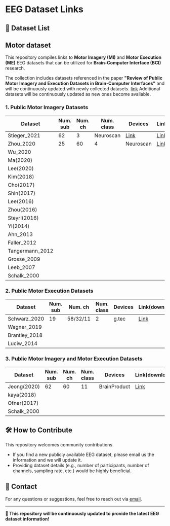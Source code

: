 # EEG Dataset Links

## 📂 Dataset List

## **Motor dataset**
This repository compiles links to **Motor Imagery (MI)** and **Motor Execution (ME)** EEG datasets that can be utilized for **Brain-Computer Interface (BCI)** research.

The collection includes datasets referenced in the paper **"Review of Public Motor Imagery and Execution Datasets in Brain-Computer Interfaces"** and will be continuously updated with newly collected datasets.
[link](https://doi.org/10.3389/fnhum.2023.1134869)
Additional datasets will be continuously updated as new ones become available.

### 1. Public Motor Imagery Datasets

| Dataset | Num. sub | Num. ch | Num. class | Devices | Link(download) | Link(ref) |
|----------|------|------|------|------|------|------|
| Stieger_2021 | 62 | 3 | Neuroscan |[Link](https://doi.org/10.1038/s41597-021-00883-1) | [Link](https://doi.org/10.1038/s41597-021-00883-1)
| Zhou_2020 | 25 | 60 | 4 | Neuroscan | [Link](https://dx.doi.org/10.21227/f1c7-7x89) | [Link](https://dx.doi.org/10.21227/f1c7-7x89)
| Wu_2020 |  |  |  |  |  |
| Ma(2020) |  |  |  |  |  |
| Lee(2020) |   |  |  |  |  |
| Kim(2018) |   |  |  |  |  |
| Cho(2017) |   |  |  |  |  |
| Shin(2017) |  |  |  |  |  |
| Lee(2016) |  |  |  |  |  |
| Zhou(2016) |  |  |  |  |  |
| Steyrl(2016) |  |  |  |  |  |
| Yi(2014) |  |  |  |  |  |
| Ahn_2013 |  |  |  |  |  |
| Faller_2012 |  |  |  |  |  |
| Tangermann_2012 |  |  |  |  |  |
| Grosse_2009 |  |  |  |  |  |
| Leeb_2007 |  |  |  |  |  |
| Schalk_2000 |  |  |  |  |  |


### 2. Public Motor Execution Datasets
| Dataset | Num. sub | Num. ch | Num. class | Devices | Link(download) | Link(ref) |
|----------|------|------|------|------|------|------|
| Schwarz_2020 | 19 | 58/32/11 | 2 | g.tec | [Link](http://bnci-horizon-2020.eu/database/data-sets)| [Link](https://doi.org/10.3389/fnins.2020.00849)
| Wagner_2019 |  |  |  |  |  |
| Brantley_2018 |  |  |  |  |  |
| Luciw_2014 |  |  |  |  |  |


### 3. Public Motor Imagery and Motor Execution Datasets

| Dataset | Num. sub | Num. ch | Num. class | Devices | Link(download) | Link(ref) |
|----------|------|------|------|------|------|------|
| Jeong(2020) | 62 | 60 | 11 | BrainProduct | [Link](https://doi.org/10.5524/100788)| [Link](https://doi.org/10.1093/gigascience/giaa098)
| kaya(2018) |  |  |  |  |  |
| Ofner(2017) |  |  |  |  |  |
| Schalk_2000 |  |  |  |  |  |


## 🛠 How to Contribute
This repository welcomes community contributions.
- If you find a new publicly available EEG dataset, please email us the information and we will update it.
- Providing dataset details (e.g., number of participants, number of channels, sampling rate, etc.) would be highly beneficial.

## 📧 Contact
For any questions or suggestions, feel free to reach out via [email](mailto:danigwon@gmail.com).

---
**🚀 This repository will be continuously updated to provide the latest EEG dataset information!**
